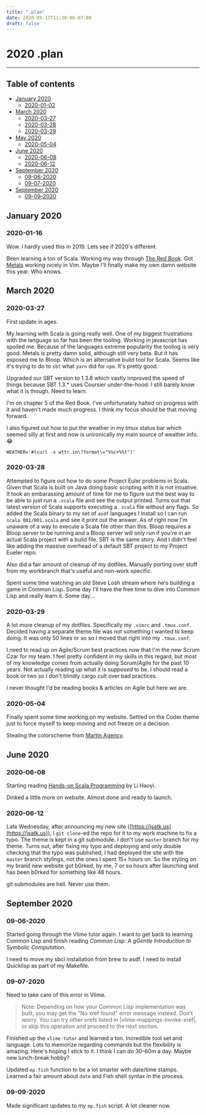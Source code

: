```yaml
---
title: ".plan"
date: 2020-05-17T11:30:06-07:00
draft: false
---
```


# 2020 .plan

- - -

## Table of contents

* [January 2020](#january-2020)
    * [2020-01-02](#2020-01-02)
* [March 2020](#march-2020)
    * [2020-03-27](#2020-03-27)
    * [2020-03-28](#2020-03-28)
    * [2020-03-29](#2020-03-29)
* [May 2020](#may-2020)
    * [2020-05-04](#2020-05-04)
* [June 2020](#june-2020)
    * [2020-06-08](#2020-06-08)
    * [2020-06-12](#2020-06-12)
* [September 2020](#september-2020)
    * [09-06-2020](#09-06-2020)
    * [09-07-2020](#09-07-2020)
* [September 2020](#september-2020)
    * [09-09-2020](#09-09-2020)

## January 2020

### 2020-01-16

Wow.  I hardly used this in 2019.  Lets see if 2020's different.

Been learning a ton of Scala.  Working my way through [The Red Book](https://www.manning.com/books/functional-programming-in-scala).  Got [Metals](https://scalameta.org/metals/) working nicely in Vim.  Maybe I'll finally make my own damn website this year.  Who knows.

## March 2020

### 2020-03-27

First update in ages.

My learning with Scala is going really well.  One of my biggest frustrations with the language so far has been the tooling.  Working in javascript has spoiled me.  Because of the languages extreme popularity the tooling is very good.  Metals is pretty damn solid, although still very beta.  But it has exposed me to Bloop.  Which is an alternative build tool for Scala.  Seems like it's trying to do to `sbt` what `yarn` did for `npm`.  It's pretty good.

Upgraded our SBT version to 1.3.8 which vastly improved the speed of things because SBT 1.3.\* uses Coursier under-the-hood.  I still barely know what it is though.  Need to learn.

I'm on chapter 5 of the Red Book.  I've unfortunately halted on progress with it and haven't made much progress.  I think my focus should be that moving forward.

I also figured out how to put the weather in my tmux status bar which seemed silly at first and now is unironically my main source of weather info. 😂

```tmuxtheme
WEATHER='#(curl -s wttr.in\?format\="%%c+%%t")'
```

### 2020-03-28

Attempted to figure out how to do some Project Euler problems in Scala.  Given that Scala is built on Java doing basic scripting with it is not intuative.  It took an embarassing amount of time for me to figure out the best way to be able to just _run_ a `.scala` file and see the output printed.  Turns out that latest version of Scala supports executing a `.scala` file without any flags.  So added the Scala binary to my set of `asdf` languages I install so I can run `scala 001/001.scala` and see it print out the answer.  As of right now I'm unaware of a way to execute a Scala file other than this.  Bloop requires a Bloop server to be running and a Bloop server will only run if you're in an actual Scala project with a build file.  SBT is the same story.  And I didn't feel like adding the massive overhead of a default SBT project to my Project Eueler repo.

Also did a fair amount of cleanup of my dotfiles.  Manually porting over stuff from my workbranch that's useful and non-work specific.

Spent some time watching an old Steve Losh stream where he's building a game in Common Lisp.  Some day I'll have the free time to dive into Common Lisp and really learn it.  Some day...

### 2020-03-29

A lot more cleanup of my dotfiles.  Specifically my `.vimrc` and `.tmux.conf`.  Decided having a separate theme file was not something I wanted to keep doing.  It was only 50 lines or so so I moved that right into my `.tmux.conf`.

I need to read up on Agile/Scrum best practices now that I'm the new Scrum Czar for my team.  I feel pretty confident in my skills in this regard, but most of my knowledge comes from actually doing Scrum/Agile for the past 10 years.  Not actually reading up what it is _supposed_ to be.  I should read a book or two so I don't blindly cargo cult over bad practices.

I never thought I'd be reading books & articles on Agile but here we are.

### 2020-05-04

Finally spent some time working on my website.  Settled on the Coder theme just to force myself to keep moving and not freeze on a decision.

Stealing the colorscheme from [Martin Agency](https://martinagency.com/about).

## June 2020

### 2020-06-08

Starting reading [Hands-on Scala Programming](https://www.handsonscala.com/) by Li Haoyi.

Dinked a little more on website.  Almost done and ready to launch.

### 2020-06-12

Late Wednesday, after announcing my new site ([https://jsatk.us](https://jsatk.us)), I `git clone`-ed the repo for it to my work machine to fix a typo. The theme is kept in a git submodule. I don't use `master` branch for my theme. Turns out, after fixing my typo and deploying and only double checking that the typo was published, I had deployed the site with the `master` branch stylings, not the ones I spent 15+ hours on. So the styling on my brand new website got b0rked, by me, 7 or so hours after launching and has been b0rked for something like 48 hours.

git submodules are hell. Never use them.

## September 2020

### 09-06-2020

Started going through the Vlime tutor again.  I want to get back to learning Common Lisp and finish reading _Common Lisp: A gGentle Introduction to Symbolic Computation_.

I need to move my sbcl installation from brew to asdf.  I need to install Quicklisp as part of my Makefile.

### 09-07-2020

Need to take care of this error in Vlime.

> Note: Depending on how your Common Lisp implementation was built, you
>       may get the "No xref found" error message instead. Don't worry.
>       You can try other xrefs listed in |vlime-mappings-invoke-xref|,
>       or skip this operation and proceed to the next section.

Finished up the `vlime-tutor` and learned a ton.  Incredible tool set and language.  Lots to memorize regarding commands but the flexibility is amazing.  Here's hoping I stick to it.  I think I can do 30-60m a day.  Maybe new lunch-break hobby?

Updated `ep.fish` function to be a lot smarter with date/time stamps.  Learned a fair amount about `date` and Fish shell syntax in the process.

### 09-09-2020

Made significant updates to my `ep.fish` script.  A lot cleaner now.
